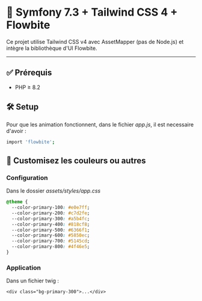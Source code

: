 # 🎨 Symfony 7.3 + Tailwind CSS 4 + Flowbite

Ce projet utilise Tailwind CSS v4 avec AssetMapper (pas de Node.js) et intègre la bibliothèque d'UI Flowbite.

---

## ✅ Prérequis

- PHP ≥ 8.2

## 🛠️ Setup

Pour que les animation fonctionnent, dans le fichier _app.js_, il est necessaire d'avoir :
````bash
import 'flowbite';
````

## 📝 Customisez les couleurs ou autres

### Configuration

Dans le dossier _assets/styles/app.css_

````css
@theme {
  --color-primary-100: #e0e7ff;
  --color-primary-200: #c7d2fe;
  --color-primary-300: #a5b4fc;
  --color-primary-400: #818cf8;
  --color-primary-500: #6366f1;
  --color-primary-600: #5850ec;
  --color-primary-700: #5145cd;
  --color-primary-800: #4f46e5;
}
````

### Application

Dans un fichier twig :

````twig
<div class="bg-primary-300">...</div>
````




